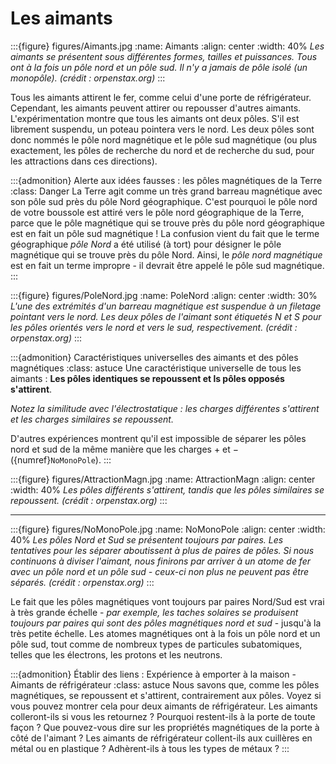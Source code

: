 # Les aimants

:::{figure} figures/Aimants.jpg
:name: Aimants
:align: center
:width: 40%
*Les aimants se présentent sous différentes formes, tailles et puissances. Tous ont à la fois un pôle nord et un pôle sud. Il n'y a jamais de pôle isolé (un monopôle). (crédit : orpenstax.org)*
:::

Tous les aimants attirent le fer, comme celui d'une porte de réfrigérateur. Cependant, les aimants peuvent attirer ou repousser d'autres aimants. L'expérimentation montre que tous les aimants ont deux pôles. S'il est librement suspendu, un poteau pointera vers le nord. Les deux pôles sont donc nommés le pôle nord magnétique et le pôle sud magnétique (ou plus exactement, les pôles de recherche du nord et de recherche du sud, pour les attractions dans ces directions).

:::{admonition} Alerte aux idées fausses : les pôles magnétiques de la Terre
:class: Danger
La Terre agit comme un très grand barreau magnétique avec son pôle sud près du pôle Nord géographique. C'est pourquoi le pôle nord de votre boussole est attiré vers le pôle nord géographique de la Terre, parce que le pôle magnétique qui se trouve près du pôle nord géographique est en fait un pôle sud magnétique ! La confusion vient du fait que le terme géographique *pôle Nord* a été utilisé (à tort) pour désigner le pôle magnétique qui se trouve près du pôle Nord. Ainsi, le *pôle nord magnétique* est en fait un terme impropre - il devrait être appelé le pôle sud magnétique.
:::

:::{figure} figures/PoleNord.jpg
:name: PoleNord
:align: center
:width: 30%
*L'une des extrémités d'un barreau magnétique est suspendue à un filetage pointant vers le nord. Les deux pôles de l'aimant sont étiquetés N et S pour les pôles orientés vers le nord et vers le sud, respectivement. (crédit : orpenstax.org)*
:::

:::{admonition} Caractéristiques universelles des aimants et des pôles magnétiques
:class: astuce
Une caractéristique universelle de tous les aimants : **Les pôles identiques se repoussent et ls pôles opposés s'attirent**.

*Notez la similitude avec l'électrostatique : les charges différentes s'attirent et les charges similaires se repoussent.*

D'autres expériences montrent qu'il est impossible de séparer les pôles nord et sud de la même manière que les charges $+$ et $-$ ({numref}`NoMonoPole`).
:::

:::{figure} figures/AttractionMagn.jpg
:name: AttractionMagn
:align: center
:width: 40%
*Les pôles différents s'attirent, tandis que les pôles similaires se repoussent. (crédit : orpenstax.org)*
:::
***

 :::{figure} figures/NoMonoPole.jpg
:name: NoMonoPole
:align: center
:width: 40%
*Les pôles Nord et Sud se présentent toujours par paires. Les tentatives pour les séparer aboutissent à plus de paires de pôles. Si nous continuons à diviser l'aimant, nous finirons par arriver à un atome de fer avec un pôle nord et un pôle sud - ceux-ci non plus ne peuvent pas être séparés. (crédit : orpenstax.org)*
:::

Le fait que les pôles magnétiques vont toujours par paires Nord/Sud est vrai à très grande échelle - *par exemple, les taches solaires se produisent toujours par paires qui sont des pôles magnétiques nord et sud* - jusqu'à la très petite échelle. Les atomes magnétiques ont à la fois un pôle nord et un pôle sud, tout comme de nombreux types de particules subatomiques, telles que les électrons, les protons et les neutrons.

:::{admonition} Établir des liens : Expérience à emporter à la maison - Aimants de réfrigérateur
:class: astuce
Nous savons que, comme les pôles magnétiques, se repoussent et s'attirent, contrairement aux pôles. Voyez si vous pouvez montrer cela pour deux aimants de réfrigérateur. Les aimants colleront-ils si vous les retournez ? Pourquoi restent-ils à la porte de toute façon ? Que pouvez-vous dire sur les propriétés magnétiques de la porte à côté de l'aimant ? Les aimants de réfrigérateur collent-ils aux cuillères en métal ou en plastique ? Adhèrent-ils à tous les types de métaux ?
:::

